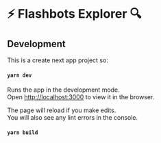 # ⚡ Flashbots Explorer 🔍

## Development
This is a create next app project so:

#### `yarn dev`

Runs the app in the development mode.\
Open [http://localhost:3000](http://localhost:3000) to view it in the browser.

The page will reload if you make edits.\
You will also see any lint errors in the console.

#### `yarn build`

